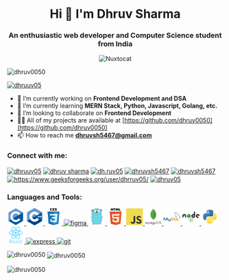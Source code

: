 <h1 align="center">Hi 👋 I'm Dhruv Sharma</h1>
<h3 align="center">An enthusiastic web developer and Computer Science student from India</h3>

<p align="center">
    <img src="https://octodex.github.com/tentocat/" alt="Nuxtocat" width="400"/>
</p>

<p align="left"> <img src="https://komarev.com/ghpvc/?username=dhruv0050&label=Profile%20views&color=0e75b6&style=flat" alt="dhruv0050" /> </p>

<p align="left"> <a href="https://www.linkedin.com/in/dhruv-sharma-331379154/" target="blank"><img src="https://img.shields.io/twitter/follow/dhruuv05?logo=twitter&style=for-the-badge" alt="dhruuv05" /></a> </p>

- 🔭 I’m currently working on **Frontend Development and DSA**
- 🌱 I’m currently learning **MERN Stack, Python, Javascript, Golang, etc.**
- 👯 I’m looking to collaborate on **Frontend Development**
- 👨‍💻 All of my projects are available at [https://github.com/dhruv0050](https://github.com/dhruv0050)
- 📫 How to reach me **dhruvsh5467@gmail.com**

<h3 align="left">Connect with me:</h3>
<p align="left">
<a href="https://twitter.com/dhruuv05" target="blank"><img align="center" src="https://img.freepik.com/free-vector/new-2023-twitter-logo-x-icon-design_1017-45418.jpg?w=1060&t=st=1722584490~exp=1722585090~hmac=4607fecdea1fd9ac29d8f491ebe22a283c0e1a9022a3479940400c18330b2509" alt="dhruuv05" height="40" width="40" /></a>
<a href="https://www.linkedin.com/in/dhruv-sharma-331379154/" target="blank"><img align="center" src="https://raw.githubusercontent.com/rahuldkjain/github-profile-readme-generator/master/src/images/icons/Social/linked-in-alt.svg" alt="dhruv sharma" height="30" width="40" /></a>
<a href="https://instagram.com/dh.ruv05" target="blank"><img align="center" src="https://raw.githubusercontent.com/rahuldkjain/github-profile-readme-generator/master/src/images/icons/Social/instagram.svg" alt="dh.ruv05" height="30" width="40" /></a>
<a href="https://www.hackerrank.com/dhruvsh5467" target="blank"><img align="center" src="https://raw.githubusercontent.com/rahuldkjain/github-profile-readme-generator/master/src/images/icons/Social/hackerrank.svg" alt="dhruvsh5467" height="30" width="40" /></a>
<a href="https://www.leetcode.com/dhruvsh5467" target="blank"><img align="center" src="https://raw.githubusercontent.com/rahuldkjain/github-profile-readme-generator/master/src/images/icons/Social/leet-code.svg" alt="dhruvsh5467" height="30" width="40" /></a>
<a href="https://www.geeksforgeeks.org/user/dhrruv05/" target="blank"><img align="center" src="https://raw.githubusercontent.com/rahuldkjain/github-profile-readme-generator/master/src/images/icons/Social/geeks-for-geeks.svg" alt="https://www.geeksforgeeks.org/user/dhrruv05/" height="30" width="40" /></a>
<a href="https://hashnode.com/@dhruv05" target="_blank"><img align="center" src="https://img.icons8.com/?size=512&id=HnB8zGOh5xgd&format=png" alt="dhruv05" height="40" width="40" /></a>
</p>

<h3 align="left">Languages and Tools:</h3>
<p align="left"> 
<a href="https://www.cprogramming.com/" target="_blank" rel="noreferrer"> <img src="https://raw.githubusercontent.com/devicons/devicon/master/icons/c/c-original.svg" alt="c" width="40" height="40"/> </a> 
<a href="https://www.w3schools.com/cpp/" target="_blank" rel="noreferrer"> <img src="https://raw.githubusercontent.com/devicons/devicon/master/icons/cplusplus/cplusplus-original.svg" alt="cplusplus" width="40" height="40"/> </a> 
<a href="https://www.w3schools.com/css/" target="_blank" rel="noreferrer"> <img src="https://raw.githubusercontent.com/devicons/devicon/master/icons/css3/css3-original-wordmark.svg" alt="css3" width="40" height="40"/> </a> 
<a href="https://www.figma.com/" target="_blank" rel="noreferrer"> <img src="https://www.vectorlogo.zone/logos/figma/figma-icon.svg" alt="figma" width="40" height="40"/> </a> 
<a href="https://golang.org" target="_blank" rel="noreferrer"> <img src="https://raw.githubusercontent.com/devicons/devicon/master/icons/go/go-original.svg" alt="go" width="40" height="40"/> </a> 
<a href="https://www.w3.org/html/" target="_blank" rel="noreferrer"> <img src="https://raw.githubusercontent.com/devicons/devicon/master/icons/html5/html5-original-wordmark.svg" alt="html5" width="40" height="40"/> </a> 
<a href="https://developer.mozilla.org/en-US/docs/Web/JavaScript" target="_blank" rel="noreferrer"> <img src="https://raw.githubusercontent.com/devicons/devicon/master/icons/javascript/javascript-original.svg" alt="javascript" width="40" height="40"/> </a> 
<a href="https://www.mongodb.com/" target="_blank" rel="noreferrer"> <img src="https://raw.githubusercontent.com/devicons/devicon/master/icons/mongodb/mongodb-original-wordmark.svg" alt="mongodb" width="40" height="40"/> </a> 
<a href="https://www.mysql.com/" target="_blank" rel="noreferrer"> <img src="https://raw.githubusercontent.com/devicons/devicon/master/icons/mysql/mysql-original-wordmark.svg" alt="mysql" width="40" height="40"/> </a> 
<a href="https://nodejs.org" target="_blank" rel="noreferrer"> <img src="https://raw.githubusercontent.com/devicons/devicon/master/icons/nodejs/nodejs-original-wordmark.svg" alt="nodejs" width="40" height="40"/> </a> 
<a href="https://www.python.org" target="_blank" rel="noreferrer"> <img src="https://raw.githubusercontent.com/devicons/devicon/master/icons/python/python-original.svg" alt="python" width="40" height="40"/> </a> 
<a href="https://reactjs.org/" target="_blank" rel="noreferrer"> <img src="https://raw.githubusercontent.com/devicons/devicon/master/icons/react/react-original-wordmark.svg" alt="react" width="40" height="40"/> </a>
<a href="https://expressjs.com" target="_blank" rel="noreferrer"> <img src="https://img.icons8.com/?size=100&id=WNoJgbzDr3i2&format=png&color=000000" alt="express" width="40" height="40"/> </a>
<a href="https://git-scm.com/" target="_blank" rel="noreferrer"> <img src="https://www.vectorlogo.zone/logos/git-scm/git-scm-icon.svg" alt="git" width="40" height="40"/> </a>
</p>

<p><img align="left" src="https://github-readme-stats.vercel.app/api/top-langs?username=dhruv0050&show_icons=true&locale=en&layout=compact" alt="dhruv0050" /></p>

<p>&nbsp;<img align="center" src="https://github-readme-stats.vercel.app/api?username=dhruv0050&show_icons=true&locale=en" alt="dhruv0050" /></p>

<p><img align="center" src="https://github-readme-streak-stats.herokuapp.com/?user=dhruv0050&" alt="dhruv0050" /></p>


